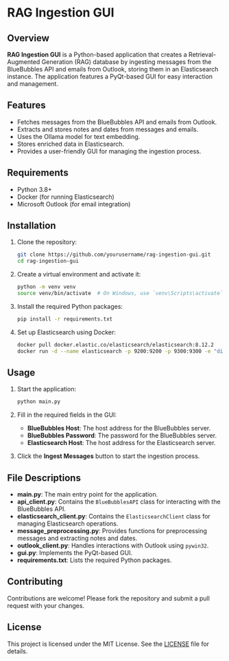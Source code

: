 # RAG Ingestion GUI

## Overview

**RAG Ingestion GUI** is a Python-based application that creates a Retrieval-Augmented Generation (RAG) database by ingesting messages from the BlueBubbles API and emails from Outlook, storing them in an Elasticsearch instance. The application features a PyQt-based GUI for easy interaction and management.

## Features

- Fetches messages from the BlueBubbles API and emails from Outlook.
- Extracts and stores notes and dates from messages and emails.
- Uses the Ollama model for text embedding.
- Stores enriched data in Elasticsearch.
- Provides a user-friendly GUI for managing the ingestion process.

## Requirements

- Python 3.8+
- Docker (for running Elasticsearch)
- Microsoft Outlook (for email integration)

## Installation

1. Clone the repository:

    ```sh
    git clone https://github.com/yourusername/rag-ingestion-gui.git
    cd rag-ingestion-gui
    ```

2. Create a virtual environment and activate it:

    ```sh
    python -m venv venv
    source venv/bin/activate  # On Windows, use `venv\Scripts\activate`
    ```

3. Install the required Python packages:

    ```sh
    pip install -r requirements.txt
    ```

4. Set up Elasticsearch using Docker:

    ```sh
    docker pull docker.elastic.co/elasticsearch/elasticsearch:8.12.2
    docker run -d --name elasticsearch -p 9200:9200 -p 9300:9300 -e "discovery.type=single-node" docker.elastic.co/elasticsearch/elasticsearch:8.12.2
    ```

## Usage

1. Start the application:

    ```sh
    python main.py
    ```

2. Fill in the required fields in the GUI:
    - **BlueBubbles Host**: The host address for the BlueBubbles server.
    - **BlueBubbles Password**: The password for the BlueBubbles server.
    - **Elasticsearch Host**: The host address for the Elasticsearch server.

3. Click the **Ingest Messages** button to start the ingestion process.

## File Descriptions

- **main.py**: The main entry point for the application.
- **api_client.py**: Contains the `BlueBubblesAPI` class for interacting with the BlueBubbles API.
- **elasticsearch_client.py**: Contains the `ElasticsearchClient` class for managing Elasticsearch operations.
- **message_preprocessing.py**: Provides functions for preprocessing messages and extracting notes and dates.
- **outlook_client.py**: Handles interactions with Outlook using `pywin32`.
- **gui.py**: Implements the PyQt-based GUI.
- **requirements.txt**: Lists the required Python packages.

## Contributing

Contributions are welcome! Please fork the repository and submit a pull request with your changes.

## License

This project is licensed under the MIT License. See the [LICENSE](LICENSE) file for details.
